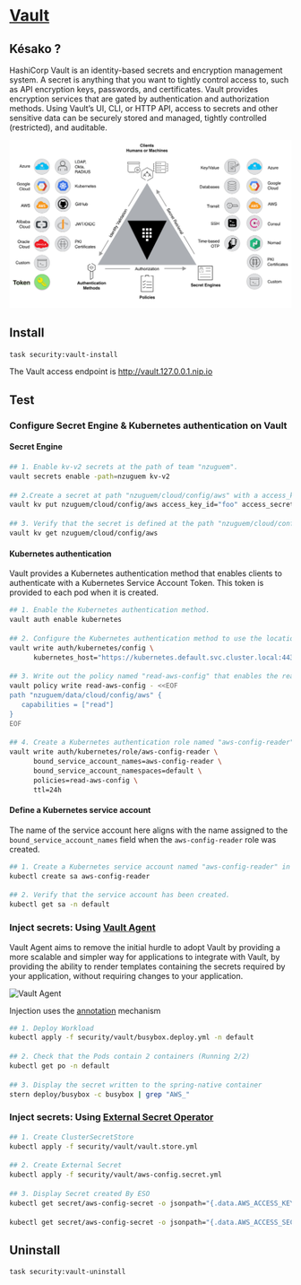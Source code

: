 # [Vault][vault-doc]

## Késako ?

HashiCorp Vault is an identity-based secrets and encryption management system. A secret is anything that you want to tightly control access to, such as API encryption keys, passwords, and certificates. Vault provides encryption services that are gated by authentication and authorization methods. Using Vault’s UI, CLI, or HTTP API, access to secrets and other sensitive data can be securely stored and managed, tightly controlled (restricted), and auditable.

![Vault Components](../images/vault-components.png)

## Install

```bash
task security:vault-install
```

The Vault access endpoint is <http://vault.127.0.0.1.nip.io>

## Test

### Configure Secret Engine & Kubernetes authentication on Vault

#### Secret Engine

```bash
## 1. Enable kv-v2 secrets at the path of team "nzuguem".
vault secrets enable -path=nzuguem kv-v2

## 2.Create a secret at path "nzuguem/cloud/config/aws" with a access_key_id and "access_secret_key".
vault kv put nzuguem/cloud/config/aws access_key_id="foo" access_secret_key="bar"

## 3. Verify that the secret is defined at the path "nzuguem/cloud/config/aws"
vault kv get nzuguem/cloud/config/aws
```

#### Kubernetes authentication

Vault provides a Kubernetes authentication method that enables clients to authenticate with a Kubernetes Service Account Token. This token is provided to each pod when it is created.

```bash
## 1. Enable the Kubernetes authentication method.
vault auth enable kubernetes

## 2. Configure the Kubernetes authentication method to use the location of the Kubernetes API.
vault write auth/kubernetes/config \
      kubernetes_host="https://kubernetes.default.svc.cluster.local:443"

## 3. Write out the policy named "read-aws-config" that enables the read capability for secrets at path "nzuguem/cloud/config/aws"
vault policy write read-aws-config - <<EOF
path "nzuguem/data/cloud/config/aws" {
   capabilities = ["read"]
}
EOF

## 4. Create a Kubernetes authentication role named "aws-config-reader"
vault write auth/kubernetes/role/aws-config-reader \
      bound_service_account_names=aws-config-reader \
      bound_service_account_namespaces=default \
      policies=read-aws-config \
      ttl=24h
```

#### Define a Kubernetes service account

The name of the service account here aligns with the name assigned to the `bound_service_account_names` field when the `aws-config-reader` role was created.

```bash
## 1. Create a Kubernetes service account named "aws-config-reader" in the default namespace
kubectl create sa aws-config-reader

## 2. Verify that the service account has been created.
kubectl get sa -n default
```

### Inject secrets: Using [Vault Agent][vault-agent-doc]

Vault Agent aims to remove the initial hurdle to adopt Vault by providing a more scalable and simpler way for applications to integrate with Vault, by providing the ability to render templates containing the secrets required by your application, without requiring changes to your application.

![Vault Agent](../images/vault-agent.png)

Injection uses the [annotation][vault-agent-annotations-list] mechanism

```bash
## 1. Deploy Workload
kubectl apply -f security/vault/busybox.deploy.yml -n default

## 2. Check that the Pods contain 2 containers (Running 2/2)
kubectl get po -n default

## 3. Display the secret written to the spring-native container
stern deploy/busybox -c busybox | grep "AWS_"
```

### Inject secrets: Using [External Secret Operator](../ESO/README.md)

```bash
## 1. Create ClusterSecretStore
kubectl apply -f security/vault/vault.store.yml

## 2. Create External Secret
kubectl apply -f security/vault/aws-config.secret.yml

## 3. Display Secret created By ESO
kubectl get secret/aws-config-secret -o jsonpath="{.data.AWS_ACCESS_KEY_ID}" | base64 -d

kubectl get secret/aws-config-secret -o jsonpath="{.data.AWS_ACCESS_SECRET_KEY}" | base64 -d
```

## Uninstall

```bash
task security:vault-uninstall
```

<!-- Links -->
[vault-agent-doc]: https://developer.hashicorp.com/vault/docs/agent-and-proxy/agent
[vault-agent-annotations-list]:https://developer.hashicorp.com/vault/docs/platform/k8s/injector/annotations
[vault-doc]: <https://developer.hashicorp.com/vault>
